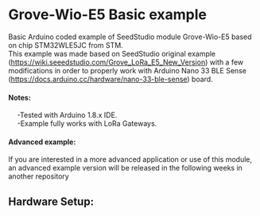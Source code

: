 # Grove-Wio-E5 Basic example
Basic Arduino coded example of SeedStudio module Grove-Wio-E5 based on chip STM32WLE5JC from STM.\
This example was made based on SeedStudio original example (https://wiki.seeedstudio.com/Grove_LoRa_E5_New_Version) with a few modifications in order to properly work with Arduino Nano 33 BLE Sense (https://docs.arduino.cc/hardware/nano-33-ble-sense) board.
#### Notes:
  &emsp; -Tested with Arduino 1.8.x IDE.\
  &emsp; -Example fully works with LoRa Gateways.
#### Advanced example:
If you are interested in a more advanced application or use of this module, an advanced example version will be released in the following weeks in another repository
## Hardware Setup:

